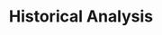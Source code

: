 ---
title: Historical Analysis
parent: Portfolio Analysis of Your Company
layout: default
nav_order: 2
---